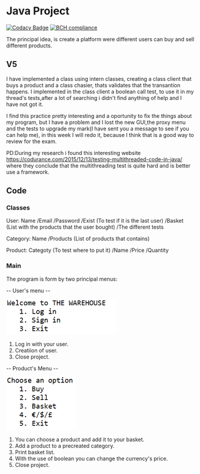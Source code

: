 # Java Project 

[![Codacy Badge](https://api.codacy.com/project/badge/Grade/a203fa310dab4269bda306e163042d9e)](https://app.codacy.com/app/lfresnog/JavaProjects?utm_source=github.com&utm_medium=referral&utm_content=lfresnog/JavaProjects&utm_campaign=Badge_Grade_Dashboard)
[![BCH compliance](https://bettercodehub.com/edge/badge/lfresnog/JavaProjects?branch=master)](https://bettercodehub.com/)

The principal idea, is create a platform were different users can buy and sell different products.

## V5

I have implemented a class using intern classes, creating a class client that buys a product and a class chasier, thats validates that the transantion happens.
I implemented in the class client a boolean call test, to use it in my thread's tests,after a lot of searching i didn't find anything of help and I have not got it.

I find this practice pretty interesting and a oportunity to fix the things about my program, but I have a problem and I lost the new GUI,the proxy menu and the tests to upgrade my mark(I have sent you a message to see if you can help me), in this week I will redo it, because I think that is a good way to review for the exam. 

PD:During my research i found this interesting website https://codurance.com/2015/12/13/testing-multithreaded-code-in-java/ where they conclude that the multithreading test is quite hard and is better use a framework.

## Code
### Classes
User:
     Name
    /Email
    /Password
    /Exist (To test if it is the last user)
    /Basket (List with the products that the user bought)
    /The different tests

Category:
     Name
    /Products (List of products that contains)

Product:
     Categoty (To test where to put it)
    /Name
    /Price
    /Quantity
    
### Main
The program is form by two principal menus:

-- User's menu --




![alt text](https://github.com/lfresnog/JavaProjects/blob/master/Images/corte1.PNG)

1. Log in with your user.
2. Creatiion of user.
3. Close project.


-- Product's Menu --




![alt text](https://github.com/lfresnog/JavaProjects/blob/master/Images/corte%202.PNG)

1. You can choose a product and add it to your basket.
2. Add a product to a precreated category.
3. Print basket list.
4. With the use of boolean you can change the currency's price.
5. Close project.
